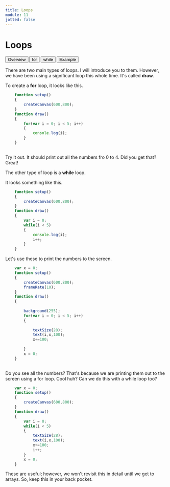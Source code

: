 ```yaml
---
title: Loops
module: 11
jotted: false
---
```


# Loops

<div class="tab">
    <button class="tablinks active" onclick="openTab(event, 'Overview')">Overview</button>
    <button class="tablinks" onclick="openTab(event, 'For')">for</button>
    <button class="tablinks" onclick="openTab(event, 'While')">while</button>
    <button class="tablinks" onclick="openTab(event, 'Example')">Example</button>
</div>
<!-- Tab content -->
<div id="Overview" class="tabcontent" style="display:block">

<div class="tabhtml" markdown="1">

There are two main types of loops.  I will introduce you to them. However, we have been using a significant loop this whole time. It's called **draw**.  

</div>
</div>

<div id="For" class="tabcontent">

<div class="tabhtml" markdown="1">

To create a **for** loop, it looks like this.

```js
    function setup()
    {
        createCanvas(600,800);
    }
    function draw()
    {
        for(var i = 0; i < 5; i++)
        {
            console.log(i);
        }
    }
    
```

Try it out.  It should print out all the numbers fro 0 to 4.  Did you get that?  Great!

</div>
</div>

<div id="While" class="tabcontent">

<div class="tabhtml" markdown="1">

The other type of loop is a **while** loop.

It looks something like this.

```js
    function setup()
    {
        createCanvas(600,800);
    }
    function draw()
    {
        var i = 0;
        while(i < 5)
        {
            console.log(i);
            i++;
        }
    }
```

</div>
</div>

<div id="Example" class="tabcontent">

<div class="tabhtml" markdown="1">

Let's use these to print the numbers to the screen.

```js
    var x = 0;
    function setup()
    {
        createCanvas(600,800);
        frameRate(10);
    }
    function draw()
    {
       
        background(255);
        for(var i = 0; i < 5; i++)
        {
          
            textSize(28);
            text(i,x,100);
            x+=100;
          
        }
        x = 0;
    }
    
```
Do you see all the numbers?  That's because we are printing them out to the screen using a for loop.  Cool huh? Can we do this with a while loop too?

```js
    var x = 0;
    function setup()
    {
        createCanvas(600,800);
    }
    function draw()
    {
        var i = 0;
        while(i < 5)
        {
            textSize(28);
            text(i,x,100);
            x+=100;
            i++;
        }
        x = 0;
    }
```

These are useful; however, we won't revisit this in detail until we get to arrays.  So, keep this in your back pocket.

</div>
</div>
